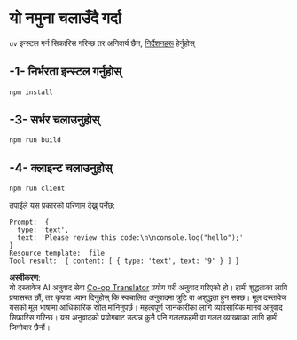 <!--
CO_OP_TRANSLATOR_METADATA:
{
  "original_hash": "fae57a69c2b62cb7d92ff12da65f36c3",
  "translation_date": "2025-07-13T18:44:06+00:00",
  "source_file": "03-GettingStarted/02-client/solution/typescript/README.md",
  "language_code": "ne"
}
-->
# यो नमुना चलाउँदै गर्दा

`uv` इन्स्टल गर्न सिफारिस गरिन्छ तर अनिवार्य छैन, [निर्देशनहरू](https://docs.astral.sh/uv/#highlights) हेर्नुहोस्

## -1- निर्भरता इन्स्टल गर्नुहोस्

```bash
npm install
```

## -3- सर्भर चलाउनुहोस्

```bash
npm run build
```

## -4- क्लाइन्ट चलाउनुहोस्

```sh
npm run client
```

तपाईंले यस प्रकारको परिणाम देख्नु पर्नेछ:

```text
Prompt:  {
  type: 'text',
  text: 'Please review this code:\n\nconsole.log("hello");'
}
Resource template:  file
Tool result:  { content: [ { type: 'text', text: '9' } ] }
```

**अस्वीकरण**:  
यो दस्तावेज AI अनुवाद सेवा [Co-op Translator](https://github.com/Azure/co-op-translator) प्रयोग गरी अनुवाद गरिएको हो। हामी शुद्धताका लागि प्रयासरत छौं, तर कृपया ध्यान दिनुहोस् कि स्वचालित अनुवादमा त्रुटि वा अशुद्धता हुन सक्छ। मूल दस्तावेज यसको मूल भाषामा आधिकारिक स्रोत मानिनुपर्छ। महत्वपूर्ण जानकारीका लागि व्यावसायिक मानव अनुवाद सिफारिस गरिन्छ। यस अनुवादको प्रयोगबाट उत्पन्न कुनै पनि गलतफहमी वा गलत व्याख्याका लागि हामी जिम्मेवार छैनौं।